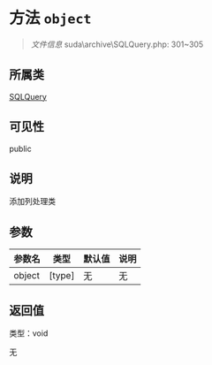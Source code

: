 # 方法 `object`

> *文件信息* suda\archive\SQLQuery.php: 301~305

## 所属类 

[SQLQuery](../SQLQuery.md)

## 可见性

public

## 说明

添加列处理类


## 参数


| 参数名 | 类型 | 默认值 | 说明 |
|--------|-----|-------|-------|
| object |  [type] | 无 | 无 |



## 返回值

类型：void

无

